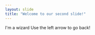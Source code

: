```yaml
---
layout: slide
title: "Welcome to our second slide!"
---
```

I'm a wizard
Use the left arrow to go back!

